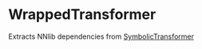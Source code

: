 # WrappedTransformer

Extracts NNlib dependencies from [SymbolicTransformer](https://github.com/prior-technology/SymbolicTransformer/)

